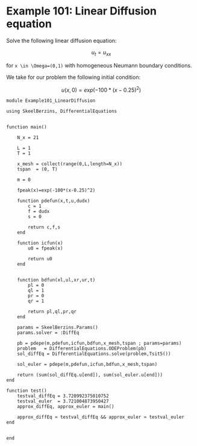 # Example 101: Linear Diffusion equation

Solve the following linear diffusion equation:
```math
u_t  = u_{xx}
```
for ``x \in \Omega=(0,1)`` with homogeneous Neumann boundary conditions.

We take for our problem the following initial condition:
```math
u(x,0) = exp(-100*(x-0.25)^2)
```

```
module Example101_LinearDiffusion

using SkeelBerzins, DifferentialEquations


function main()

	N_x = 21
		
	L = 1
	T = 1

	x_mesh = collect(range(0,L,length=N_x))
	tspan  = (0, T)

	m = 0
	
	fpeak(x)=exp(-100*(x-0.25)^2)

	function pdefun(x,t,u,dudx)
		c = 1
		f = dudx 
		s = 0
		
		return c,f,s
	end

	function icfun(x)
		u0 = fpeak(x)
		
		return u0
	end


	function bdfun(xl,ul,xr,ur,t)
		pl = 0
		ql = 1
		pr = 0
		qr = 1

		return pl,ql,pr,qr
	end

	params = SkeelBerzins.Params()
	params.solver = :DiffEq

	pb = pdepe(m,pdefun,icfun,bdfun,x_mesh,tspan ; params=params)
	problem   = DifferentialEquations.ODEProblem(pb)
	sol_diffEq = DifferentialEquations.solve(problem,Tsit5())

	sol_euler = pdepe(m,pdefun,icfun,bdfun,x_mesh,tspan)

	return (sum(sol_diffEq.u[end]), sum(sol_euler.u[end]))
end

function test()
    testval_diffEq = 3.720992375010752
	testval_euler  = 3.721004873950427
	approx_diffEq, approx_euler = main()

    approx_diffEq ≈ testval_diffEq && approx_euler ≈ testval_euler
end


end
```

